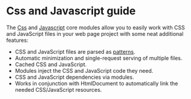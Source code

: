 # Css and Javascript guide

The [Css](../../reference/core-modules/css.md) and [Javascript](../../reference/core-modules/javascript.md) core modules allow you to easily work with CSS and JavaScript files in your web page project with some neat additional features:

* CSS and JavaScript files are parsed as [patterns](../../architecture/patterns/).
* Automatic minimization and single-request serving of multiple files.
* Cached CSS and JavaScript.
* Modules inject the CSS and JavaScript code they need.
* CSS and JavaScript dependencies via modules.
* Works in conjunction with HtmlDocument to automatically link the needed CSS/JavaScript resources.

